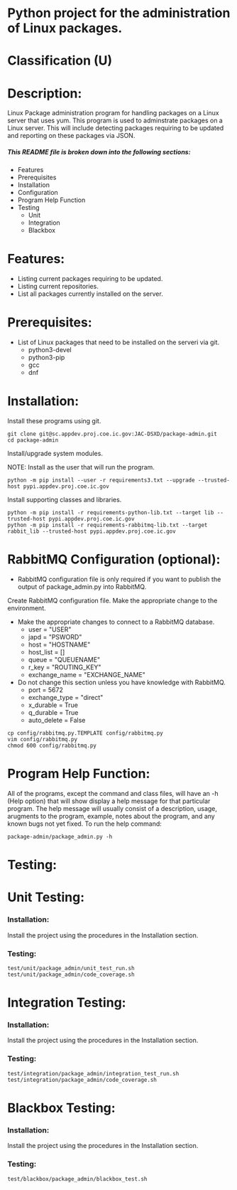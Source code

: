 # Python project for the administration of Linux packages.
# Classification (U)

# Description:
  Linux Package administration program for handling packages on a Linux server that uses yum.  This program is used to adminstrate packages on a Linux server.  This will include detecting packages requiring to be updated and reporting on these packages via JSON.


#####  This README file is broken down into the following sections:
  * Features
  * Prerequisites
  * Installation
  * Configuration
  * Program Help Function
  * Testing
    - Unit
    - Integration
    - Blackbox


# Features:
  * Listing current packages requiring to be updated.
  * Listing current repositories.
  * List all packages currently installed on the server.


# Prerequisites:
  * List of Linux packages that need to be installed on the serveri via git.
    - python3-devel
    - python3-pip
    - gcc
    - dnf


# Installation:

Install these programs using git.

```
git clone git@sc.appdev.proj.coe.ic.gov:JAC-DSXD/package-admin.git
cd package-admin
```

Install/upgrade system modules.

NOTE: Install as the user that will run the program.

```
python -m pip install --user -r requirements3.txt --upgrade --trusted-host pypi.appdev.proj.coe.ic.gov
```

Install supporting classes and libraries.

```
python -m pip install -r requirements-python-lib.txt --target lib --trusted-host pypi.appdev.proj.coe.ic.gov
python -m pip install -r requirements-rabbitmq-lib.txt --target rabbit_lib --trusted-host pypi.appdev.proj.coe.ic.gov
```


# RabbitMQ Configuration (optional):
  * RabbitMQ configuration file is only required if you want to publish the output of package_admin.py into RabbitMQ.

Create RabbitMQ configuration file.  Make the appropriate change to the environment.
  * Make the appropriate changes to connect to a RabbitMQ database.
    - user = "USER"
    - japd = "PSWORD"
    - host = "HOSTNAME"
    - host_list = []
    - queue = "QUEUENAME"
    - r_key = "ROUTING_KEY"
    - exchange_name = "EXCHANGE_NAME"
  * Do not change this section unless you have knowledge with RabbitMQ.
    - port = 5672
    - exchange_type = "direct"
    - x_durable = True
    - q_durable = True
    - auto_delete = False

```
cp config/rabbitmq.py.TEMPLATE config/rabbitmq.py
vim config/rabbitmq.py
chmod 600 config/rabbitmq.py
```


# Program Help Function:

  All of the programs, except the command and class files, will have an -h (Help option) that will show display a help message for that particular program.  The help message will usually consist of a description, usage, arugments to the program, example, notes about the program, and any known bugs not yet fixed.  To run the help command:

```
package-admin/package_admin.py -h
```


# Testing:

# Unit Testing:

### Installation:

Install the project using the procedures in the Installation section.

### Testing:

```
test/unit/package_admin/unit_test_run.sh
test/unit/package_admin/code_coverage.sh
```


# Integration Testing:

### Installation:

Install the project using the procedures in the Installation section.

### Testing:

```
test/integration/package_admin/integration_test_run.sh
test/integration/package_admin/code_coverage.sh
```


# Blackbox Testing:

### Installation:

Install the project using the procedures in the Installation section.

### Testing:

```
test/blackbox/package_admin/blackbox_test.sh
```

